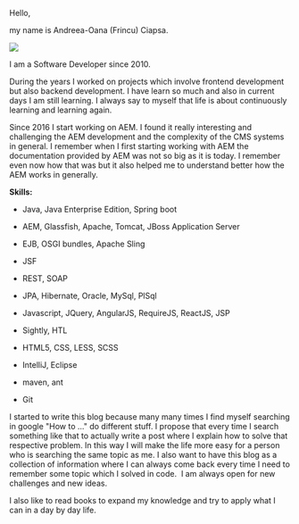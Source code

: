 Hello,

my name is Andreea-Oana (Frincu) Ciapsa.                                      

![](/andreeafrincu/assets/img/author/me.jpg) 

I am a Software Developer since 2010. 

During the years I worked on projects which involve frontend development but also backend development. I have learn so much and also in current days I am still learning. I always say to myself that life is about continuously learning and learning again.  

Since 2016 I start working on AEM. I found it really interesting and challenging the AEM development and the complexity of the CMS systems in general. I remember when I first starting working with AEM the documentation provided by AEM was not so big as it is today. I remember even now how that was but it also helped me to understand better how the AEM works in generally. 
​

**Skills:**

* Java, Java Enterprise Edition, Spring boot

* AEM, Glassfish, Apache, Tomcat, JBoss Application Server

* EJB, OSGI bundles, Apache Sling

* JSF

* REST, SOAP

* JPA, Hibernate, Oracle, MySql, PlSql

* Javascript, JQuery, AngularJS, RequireJS, ReactJS, JSP

* Sightly, HTL

* HTML5, CSS, LESS, SCSS

* IntelliJ, Eclipse

* maven, ant

* Git

I started to write this blog because many many times I find myself searching in google "How to ..." do different stuff. I propose that every time I search something like that to actually write a post where I explain how to solve that respective problem. In this way I will make the life more easy for a person who is searching the same topic as me. I also want to have this blog as a collection of information where I can always come back every time I need to remember some topic which I solved in code. 
I am always open for new challenges and new ideas. 

I also like to read books to expand my knowledge and try to apply what I can in a day by day life.  

​

​
